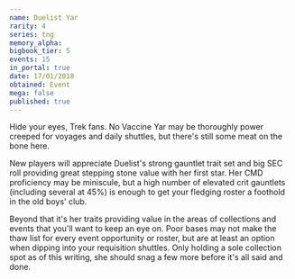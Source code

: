 ```yaml
---
name: Duelist Yar
rarity: 4
series: tng
memory_alpha:
bigbook_tier: 5
events: 15
in_portal: true
date: 17/01/2018
obtained: Event
mega: false
published: true
---
```


Hide your eyes, Trek fans. No Vaccine Yar may be thoroughly power creeped for voyages and daily shuttles, but there's still some meat on the bone here.

New players will appreciate Duelist's strong gauntlet trait set and big SEC roll providing great stepping stone value with her first star. Her CMD proficiency may be miniscule, but a high number of elevated crit gauntlets (including several at 45%) is enough to get your fledging roster a foothold in the old boys' club.

Beyond that it's her traits providing value in the areas of collections and events that you'll want to keep an eye on. Poor bases may not make the thaw list for every event opportunity or roster, but are at least an option when dipping into your requisition shuttles. Only holding a sole collection spot as of this writing, she should snag a few more before it's all said and done.
